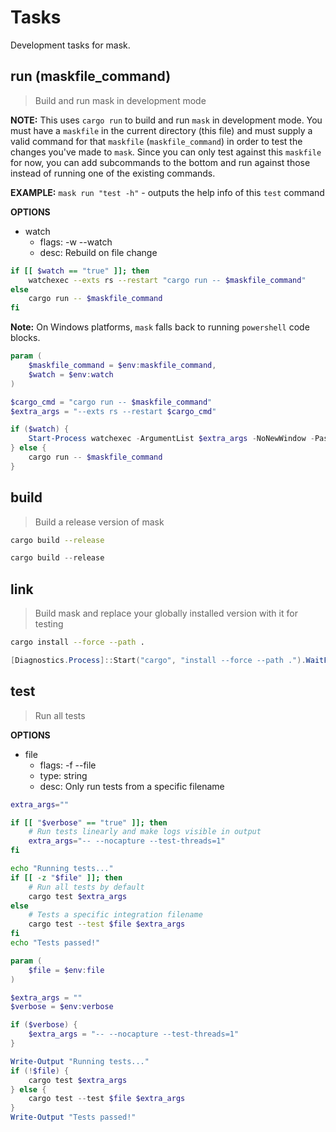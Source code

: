 # Tasks

Development tasks for mask.









## run (maskfile_command)
> Build and run mask in development mode

**NOTE:** This uses `cargo run` to build and run `mask` in development mode. You must have a `maskfile` in the current directory (this file) and must supply a valid command for that `maskfile` (`maskfile_command`) in order to test the changes you've made to `mask`. Since you can only test against this `maskfile` for now, you can add subcommands to the bottom and run against those instead of running one of the existing commands.

**EXAMPLE:** `mask run "test -h"` - outputs the help info of this `test` command

**OPTIONS**
* watch
    * flags: -w --watch
    * desc: Rebuild on file change

~~~bash
if [[ $watch == "true" ]]; then
    watchexec --exts rs --restart "cargo run -- $maskfile_command"
else
    cargo run -- $maskfile_command
fi
~~~

**Note:** On Windows platforms, `mask` falls back to running `powershell` code blocks.

~~~powershell
param (
    $maskfile_command = $env:maskfile_command,
    $watch = $env:watch
)

$cargo_cmd = "cargo run -- $maskfile_command"
$extra_args = "--exts rs --restart $cargo_cmd"

if ($watch) {
    Start-Process watchexec -ArgumentList $extra_args -NoNewWindow -PassThru
} else {
    cargo run -- $maskfile_command
}
~~~













## build
> Build a release version of mask

~~~bash
cargo build --release
~~~

~~~powershell
cargo build --release
~~~









## link
> Build mask and replace your globally installed version with it for testing

~~~bash
cargo install --force --path .
~~~

~~~powershell
[Diagnostics.Process]::Start("cargo", "install --force --path .").WaitForExit()
~~~










## test
> Run all tests

**OPTIONS**
* file
    * flags: -f --file
    * type: string
    * desc: Only run tests from a specific filename

~~~bash
extra_args=""

if [[ "$verbose" == "true" ]]; then
    # Run tests linearly and make logs visible in output
    extra_args="-- --nocapture --test-threads=1"
fi

echo "Running tests..."
if [[ -z "$file" ]]; then
    # Run all tests by default
    cargo test $extra_args
else
    # Tests a specific integration filename
    cargo test --test $file $extra_args
fi
echo "Tests passed!"
~~~

~~~powershell
param (
    $file = $env:file
)

$extra_args = ""
$verbose = $env:verbose

if ($verbose) {
    $extra_args = "-- --nocapture --test-threads=1"
}

Write-Output "Running tests..."
if (!$file) {
    cargo test $extra_args
} else {
    cargo test --test $file $extra_args
}
Write-Output "Tests passed!"
~~~
